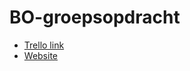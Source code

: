 # BO-groepsopdracht

- [Trello link](https://trello.com/b/UmXvFYrQ/eryk-en-damian-bo-goede)
- [Website](https://35810.hosts2.ma-cloud.nl/BOwebsite/Bettervideogamemuseum/)
